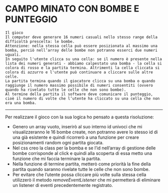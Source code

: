 # CAMPO MINATO CON BOMBE E PUNTEGGIO

```
Il gioco
Il computer deve generare 16 numeri casuali nello stesso range della difficoltà prescelta: le bombe.
Attenzione: nella stessa cella può essere posizionata al massimo una bomba, perciò nell’array delle bombe non potranno esserci due numeri uguali.
In seguito l'utente clicca su una cella: se il numero è presente nella lista dei numeri generati - abbiamo calpestato una bomba - la cella si colora di rosso e la partita termina. Altrimenti la cella cliccata si colora di azzurro e l'utente può continuare a cliccare sulle altre celle.
La partita termina quando il giocatore clicca su una bomba o quando raggiunge il numero massimo possibile di numeri consentiti (ovvero quando ha rivelato tutte le celle che non sono bombe).
Al termine della partita il software deve comunicare il punteggio, cioè il numero di volte che l’utente ha cliccato su una cella che non era una bomba.
```

---

Per realizzare il gioco con la sua logica ho pensato a questa risoluzione:

- Genero un array vuoto, inserirò al suo interno id univoci che mi visualizzeranno le 16 bombe create, non potranno avere lo stesso id di una già esistente e quindi ricorrerò a una funzione per creare posizionamenti random ogni partita giocata.
- Nel css creo la class per la bomba e se l’id nell’array di gestione delle bombe corrisponde al click e quindi alla scoperta di essa metto una funzione che mi faccia terminare la partita.
- Nella funzione di termine partita, metterò come priorità la fine della partita quando saranno rivelate tutte le celle che non sono bombe.
- Per evitare che l’utente possa cliccare più volte sulla stessa cella utilizzerò il metodo _removeEventListener_ che mi permetterà di eliminare un listener di eventi precedentemente registrato.

